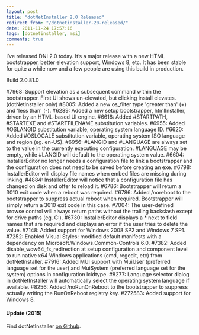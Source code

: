 ```yaml
---
layout: post
title: "dotNetInstaller 2.0 Released"
redirect_from: "/dotnetinstaller-20-released/"
date: 2011-11-24 17:57:16
tags: [dotnetinstaller, msi]
comments: true
---
```

I’ve released DNI 2.0 today. It’s a major release with a new HTML bootstrapper, better elevation support, Windows 8, etc. It has been stable for quite a while now and a few people are using this build in production.

Build 2.0.81.0

#7968: Support elevation as a subsequent command within the bootstrapper. First UI shows un-elevated, but clicking install elevates. (dotNetInstaller only)
#8005: Added a new os_filter type 'greater than' (+) and 'less than' (-).
#6289: Added a new setup bootstrapper, htmlInstaller, driven by an HTML-based UI engine.
#6618: Added #STARTPATH, #STARTEXE and #STARTFILENAME substitution variables.
#6955: Added #OSLANGID substitution variable, operating system language ID.
#6620: Added #OSLOCALE substitution variable, operating system ISO language and region (eg. en-US).
#6956: #LANGID and #LANGUAGE are always set to the value in the currently executing configuration. #LANGUAGE may be empty, while #LANGID will default to the operating system value.
#6604: InstallerEditor no longer needs a configuration file to link a bootstrapper and the configuration does not need to be saved before creating an exe.
#6798: InstallerEditor will display file names when embed files are missing during linking.
#4884: InstallerEditor will notice that a configuration file has changed on disk and offer to reload it.
#6786: Bootstrapper will return a 3010 exit code when a reboot was required.
#6786: Added /noreboot to the bootstrapper to suppress actual reboot when required. Bootstrapper will simply return a 3010 exit code in this case.
#7004: The user-defined browse control will always return paths without the trailing backslash except for drive paths (eg. C:\).
#6730: InstallerEditor displays a * next to field names that are required and displays an error if the user tries to delete the value.
#7148: Added support for Windows 2008 SP2 and Windows 7 SP1.
#7252: Enabled Visual Styles: modified default manifests with a dependency on Microsoft.Windows.Common-Controls 6.0.
#7382: Added disable_wow64_fs_redirection at setup configuration and component level to run native x64 Windows applications (cmd, regedit, etc) from dotNetInstaller.
#7916: Added MUI support with MuiUser (preferred language set for the user) and MuiSystem (preferred language set for the system) options in configuration lcidtype.
#8277: Language selector dialog in dotNetInstaller will automatically select the operating system language if available.
#8256: Added /noRunOnReboot to the bootstrapper to suppress actually writing the RunOnReboot registry key.
#272583: Added support for Windows 8.

#### Update (2015)

Find dotNetInstaller [on Github](https://github.com/dblock/dotnetinstaller).
